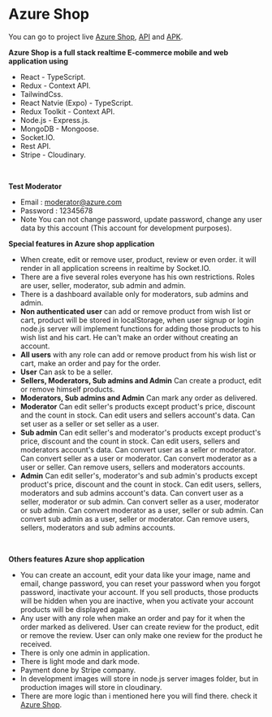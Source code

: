 # Azure Shop

You can go to project live [Azure Shop](https://azure-shop.netlify.app/), [API](https://documenter.getpostman.com/view/20256803/2s93sW9Fnz) and [APK](https://expo.dev/accounts/mahmoudkandel/projects/mobile/builds/e5163f8f-901d-425d-8d1c-9120f8b0099f).

**Azure Shop is a full stack realtime E-commerce mobile and web application using**

-   React - TypeScript.
-   Redux - Context API.
-   TailwindCss.
-   React Natvie (Expo) - TypeScript.
-   Redux Toolkit - Context API.
-   Node.js - Express.js.
-   MongoDB - Mongoose.
-   Socket.IO.
-   Rest API.
-   Stripe - Cloudinary.

<br/>

**Test Moderator**

-   Email : moderator@azure.com
-   Password : 12345678
-   Note You can not change password, update password, change any user data by this account (This account for development purposes).

**Special features in Azure shop application**

-   When create, edit or remove user, product, review or even order. it will render in all application screens in realtime by Socket.IO.
-   There are a five several roles everyone has his own restrictions. Roles are user, seller, moderator, sub admin and admin.
-   There is a dashboard available only for moderators, sub admins and admin.
-   **Non authenticated user** can add or remove product from wish list or cart, product will be stored in localStorage, when user signup or login node.js server will implement functions for adding those products to his wish list and his cart. He can't make an order without creating an account.
-   **All users** with any role can add or remove product from his wish list or cart, make an order and pay for the order.
-   **User** Can ask to be a seller.
-   **Sellers, Moderators, Sub admins and Admin** Can create a product, edit or remove himself products.
-   **Moderators, Sub admins and Admin** Can mark any order as delivered.
-   **Moderator** Can edit seller's products except product's price, discount and the count in stock. Can edit users and sellers account's data. Can set user as a seller or set seller as a user.
-   **Sub admin** Can edit seller's and moderator's products except product's price, discount and the count in stock. Can edit users, sellers and moderators account's data. Can convert user as a seller or moderator. Can convert seller as a user or moderator. Can convert moderator as a user or seller. Can remove users, sellers and moderators accounts.
-   **Admin** Can edit seller's, moderator's and sub admin's products except product's price, discount and the count in stock. Can edit users, sellers, moderators and sub admins account's data. Can convert user as a seller, moderator or sub admin. Can convert seller as a user, moderator or sub admin. Can convert moderator as a user, seller or sub admin. Can convert sub admin as a user, seller or moderator. Can remove users, sellers, moderators and sub admins accounts.

<br/>

**Others features Azure shop application**

-   You can create an account, edit your data like your image, name and email, change password, you can reset your password when you forgot password, inactivate your account. If you sell products, those products will be hidden when you are inactive, when you activate your account products will be displayed again.
-   Any user with any role when make an order and pay for it when the order marked as delivered. User can create review for the product, edit or remove the review. User can only make one review for the product he received.
-   There is only one admin in application.
-   There is light mode and dark mode.
-   Payment done by Stripe company.
-   In development images will store in node.js server images folder, but in production images will store in cloudinary.
-   There are more logic than i mentioned here you will find there. check it [Azure Shop](https://azure-shop.netlify.app/).
